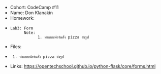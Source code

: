 - Cohort: CodeCamp #11
- Name: Don Klanakin
- Homework:
-     Lab3: Form
            Note:
                  1. ทำแบบฟอร์มสั่ง pizza ดังรูป

- Files:
-      1. ทำแบบฟอร์มสั่ง pizza ดังรูป

- Links:
      https://opentechschool.github.io/python-flask/core/forms.html
